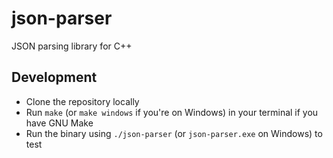 # json-parser

JSON parsing library for C++

## Development

- Clone the repository locally
- Run `make` (or `make windows` if you're on Windows) in your terminal if you have GNU Make
- Run the binary using `./json-parser` (or `json-parser.exe` on Windows) to test
